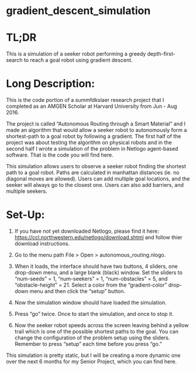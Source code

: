 # gradient_descent_simulation

# TL;DR
This is a simulation of a seeker robot performing a greedy depth-first-search to reach a goal robot using gradient descent.

# Long Description:
This is the code portion of a summfdkslaer research project that I completed as an AMGEN Scholar at Harvard University from Jun - Aug 2016.

The project is called “Autonomous Routing through a Smart Material” and I made an algorithm that would allow a seeker robot to autonomously form a shortest-path to a goal robot by following a gradient.  The first half of the project was about testing the algorithm on physical robots and in the second half I wrote a simulation of the problem in Netlogo agent-based software.  That is the code you will find here.


This simulation allows users to observe a seeker robot finding the shortest path to a goal robot.  Paths are calculated in manhattan distances (ie. no diagonal moves are allowed).  Users can add multiple goal locations, and the seeker will always go to the closest one.  Users can also add barriers, and multiple seekers.


# Set-Up:

1.  If you have not yet downloaded Netlogo, please find it here:  https://ccl.northwestern.edu/netlogo/download.shtml and follow thier download instructions.

2.  Go to the menu path File > Open > autonomous_routing.nlogo.

3.  When it loads, the interface should have two buttons, 4 sliders, one drop-down menu, and a large blank (black) window.
Set the sliders to “num-seeds” = 1, “num-seekers” = 1, “num-obstacles” = 5, and “obstacle-height” = 21.  Select a color from the “gradient-color” drop-down menu and then click the “setup” button.

4.  Now the simulation window should have loaded the simulation.

5.  Press “go” twice.  Once to start the simulation, and once to stop it.

6.  Now the seeker robot speeds across the screen leaving behind a yellow trail which is one of the possible shortest paths to the goal.
You can change the configuration of the problem setup using the sliders.  Remember to press “setup” each time before you press “go.”


This simulation is pretty static, but I will be creating a more dynamic one over the next 6 months for my Senior Project, which you can find here.





